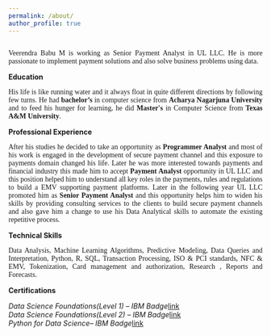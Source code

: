 ```yaml
---
permalink: /about/
author_profile: true
---
```

<img src="{{site.url}}{{site.baseurl}}/images/IMG-2301.jpg" alt="">
<p style="text-align: justify;font-family: none;">Veerendra Babu M is working as Senior Payment Analyst in UL LLC. He is more passionate to implement payment solutions and also solve business problems using data.</p> 

**Education**

<p style="text-align: justify;font-family: none;">His life is like running water and it always float in quite different directions by following few turns. He had <strong>bachelor’s</strong> in computer science from <strong>Acharya Nagarjuna University</strong> and to feed his hunger for learning, he did <strong>Master's</strong> in Computer Science from <strong>Texas A&M University</strong>.</p> 

**Professional Experience**

<p style="text-align: justify;font-family: none;">After his studies he decided to take an opportunity as <strong>Programmer Analyst</strong> and most of his work is engaged in the development of secure payment channel and this exposure to payments domain changed his life. Later he was more interested towards payments and financial industry this made him to accept <strong>Payment Analyst</strong> opportunity in UL LLC and this position helped him to understand all key roles in the payments, rules and regulations to build a EMV supporting payment platforms. Later in the following year UL LLC promoted him as <strong>Senior Payment Analyst</strong> and this opportunity helps him to widen his skills by providing consulting services to the clients to build secure payment channels and also gave him a change to use his Data Analytical skills to automate the existing repetitive process.</p>

**Technical Skills**

<p style="text-align: justify;font-family: none;">Data Analysis, Machine Learning Algorithms, Predictive Modeling, Data Queries and Interpretation, Python, R, SQL, Transaction Processing, ISO & PCI standards, NFC & EMV, Tokenization, Card management and authorization, Research , Reports and Forecasts.</p>

**Certifications**

*Data Science Foundations(Level 1) – IBM Badge*[link](https://www.youracclaim.com/badges/ee374365-14c1-46e8-bc14-dbca359ab857)                  
*Data Science Foundations(Level 2) – IBM Badge*[link](https://www.youracclaim.com/badges/978a704e-2454-42e4-83e1-89ef1056f2fe)                  
*Python for Data Science– IBM Badge*[link](https://www.youracclaim.com/badges/97b05b0a-2ccb-4a26-8bba-3ea0c0773da0/linked_in_profile)




